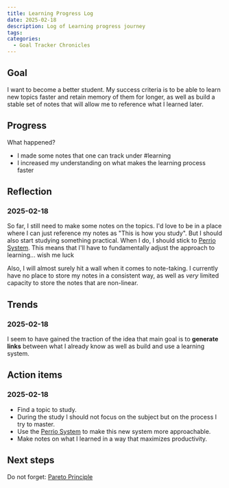 ```yaml
---
title: Learning Progress Log
date: 2025-02-18
description: Log of Learning progress journey
tags: 
categories:
  - Goal Tracker Chronicles
---
```


## Goal

I want to become a better student. My success criteria is to be able to learn
new topics faster and retain memory of them for longer, as well as build a
stable set of notes that will allow me to reference what I learned later.

## Progress

What happened?

- I made some notes that one can track under #learning 
- I increased my understanding on what makes the learning process faster

## Reflection

### 2025-02-18

So far, I still need to make some notes on the topics. I'd love to be in a place
where I can just reference my notes as "This is how you study". 
But I should also start studying something practical. 
When I do, I should stick to [Perrio System](Perrio%20System.md). This means that I'll have to 
fundamentally adjust the approach to learning... wish me luck

Also, I will almost surely hit a wall when it comes to note-taking. I currently 
have no place to store my notes in a consistent way, as well as *very* limited 
capacity to store the notes that are non-linear.

## Trends

### 2025-02-18

I seem to have gained the traction of the idea that main goal is to **generate
links** between what I already know as well as build and use a learning system.

## Action items

### 2025-02-18

- Find a topic to study.
- During the study I should not focus on the subject but on the process I try
to master.
- Use the [Perrio System](Perrio%20System.md) to make this new system more approachable.
- Make notes on what I learned in a way that maximizes productivity.

## Next steps

Do not forget: [Pareto Principle](Pareto%20Principle.md)
